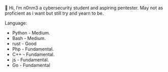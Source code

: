 👋 Hi, I’m n0nm3 a cybersecurity student and aspiring pentester.
May not as proficient as i want but still try and yearn to be.

Language:
- Python - Medium.
- Bash - Medium.
- rust - Good
- Php - Fundamental.
- C++ - Fundamental.
- js - Fundamental.
- Go - Fundamental


<!---
n0nm3/n0nm3 is a ✨ special ✨ repository because its `README.md` (this file) appears on your GitHub profile.
You can click the Preview link to take a look at your changes.
--->
